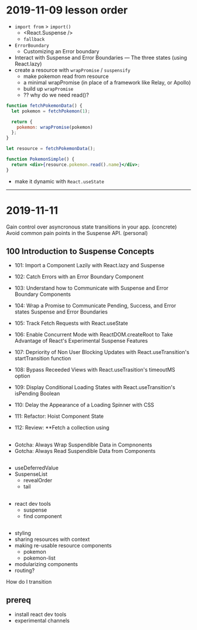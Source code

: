 # 2019-11-09 lesson order

- `import from` > `import()`
  - <React.Suspense />
  - `fallback`
- `ErrorBoundary`
  - Customizing an Error boundary
- Interact with Suspense and Error Boundaries — The three states (using React.lazy)
- create a resource with `wrapPromise` / `suspensify`
  - make pokemon read from resource
  - a minimal wrapPromise (in place of a framework like Relay, or Apollo)
  - build up `wrapPromise`
  - ?? why do we need read()?

```jsx
function fetchPokemonData() {
  let pokemon = fetchPokemon(1);

  return {
    pokemon: wrapPromise(pokemon)
  };
}

let resource = fetchPokemonData();

function PokemonSimple() {
  return <div>{resource.pokemon.read().name}</div>;
}
```

- make it dynamic with `React.useState`

---

# 2019-11-11

Gain control over asyncronous state transitions in your app. (concrete)
Avoid common pain points in the Suspense API. (personal)

## 100 Introduction to Suspense Concepts

- 101: Import a Component Lazily with React.lazy and Suspense
- 102: Catch Errors with an Error Boundary Component
- 103: Understand how to Communicate with Suspense and Error Boundary Components
- 104: Wrap a Promise to Communicate Pending, Success, and Error states Suspense and Error Boundaries
- 105: Track Fetch Requests with React.useState
- 106: Enable Concurrent Mode with ReactDOM.createRoot to Take Advantage of React's Experimental Suspense Features
- 107: Depriority of Non User Blocking Updates with React.useTransition's startTransition function
- 108: Bypass Receeded Views with React.useTrasition's timeoutMS option
- 109: Display Conditional Loading States with React.useTransition's isPending Boolean
- 110: Delay the Appearance of a Loading Spinner with CSS

- 111: Refactor: Hoist Component State
- 112: Review: \*\*Fetch a collection using

##

- Gotcha: Always Wrap Suspendible Data in Compnonents
- Gotcha: Always Read Suspendible Data from Components

##

- useDeferredValue
- SuspenseList
  - revealOrder
  - tail

##

- react dev tools
  - suspense
  - find component

##

- styling
- sharing resources with context
- making re-usable resource components
  - pokemon
  - pokemon-list
- modularizing components
- routing?

How do I transition

## prereq

- install react dev tools
- experimental channels
